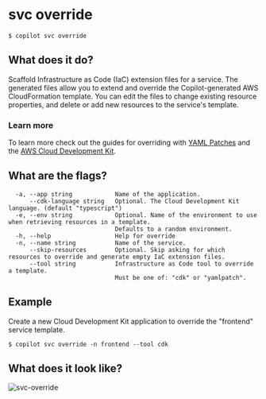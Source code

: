 # svc override
```console
$ copilot svc override
```

## What does it do?

Scaffold Infrastructure as Code (IaC) extension files for a service.
The generated files allow you to extend and override the Copilot-generated AWS CloudFormation template.
You can edit the files to change existing resource properties, and delete
or add new resources to the service's template.

### Learn more

To learn more check out the guides for overriding with [YAML Patches](../developing/overrides/yamlpatch.md) and the
[AWS Cloud Development Kit](../developing/overrides/cdk.md).

## What are the flags?

```console
  -a, --app string            Name of the application.
      --cdk-language string   Optional. The Cloud Development Kit language. (default "typescript")
  -e, --env string            Optional. Name of the environment to use when retrieving resources in a template.
                              Defaults to a random environment.
  -h, --help                  Help for override
  -n, --name string           Name of the service.
      --skip-resources        Optional. Skip asking for which resources to override and generate empty IaC extension files.
      --tool string           Infrastructure as Code tool to override a template.
                              Must be one of: "cdk" or "yamlpatch".
```

## Example

Create a new Cloud Development Kit application to override the "frontend" service template.

```console
$ copilot svc override -n frontend --tool cdk
```

## What does it look like?

![svc-override](https://user-images.githubusercontent.com/879348/227581322-7ef52595-4d92-47ff-860a-329c29ae1e04.gif)
